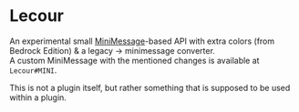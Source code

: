 # Lecour

An experimental small [MiniMessage](https://docs.advntr.dev/minimessage/)-based API with extra colors (from Bedrock Edition) & a legacy -> minimessage converter.  
A custom MiniMessage with the mentioned changes is available at `Lecour#MINI`.

This is not a plugin itself, but rather something that is supposed to be used within a plugin.
